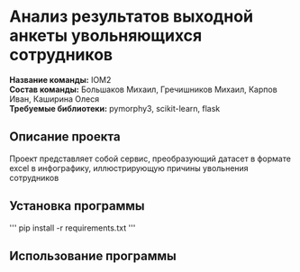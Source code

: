 # Анализ результатов выходной анкеты увольняющихся сотрудников
**Название команды:** IOM2<br>
**Состав команды:** Большаков Михаил, Гречишников Михаил, Карпов Иван, Каширина Олеся<br>
**Требуемые библиотеки:** pymorphy3, scikit-learn, flask<br>
## Описание проекта
Проект представляет собой сервис, преобразующий датасет в формате excel в инфографику, иллюстрирующую причины увольнения сотрудников

## Установка программы
'''
pip install -r requirements.txt
'''

## Использование программы
